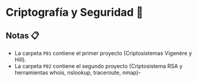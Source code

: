 # Criptografía y Seguridad :closed_lock_with_key:

## Notas :clipboard:

- La carpeta `P01` contiene el primer proyecto (Criptosistemas Vigenère y Hill).
- La carpeta `P02` contiene el segundo proyecto (Criptosistema RSA y herramientas whois, nslookup, traceroute, nmap)-
